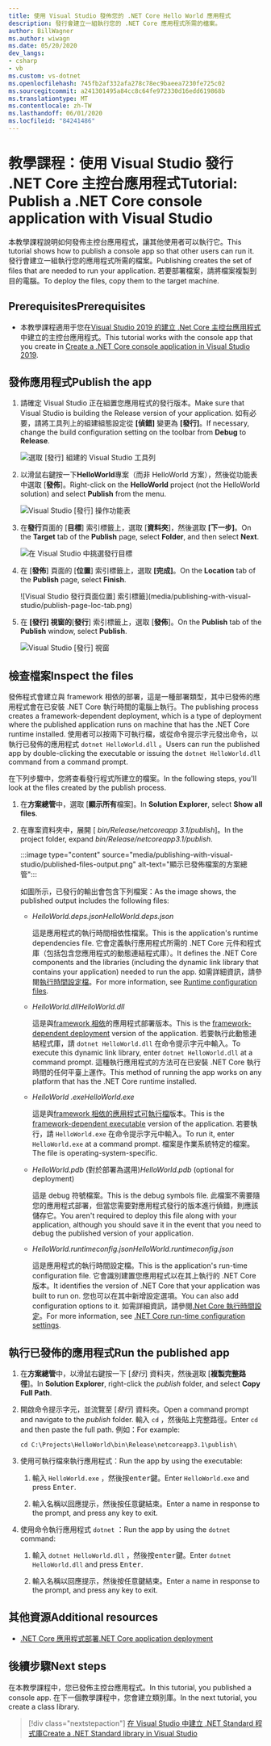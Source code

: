 ```yaml
---
title: 使用 Visual Studio 發佈您的 .NET Core Hello World 應用程式
description: 發行會建立一組執行您的 .NET Core 應用程式所需的檔案。
author: BillWagner
ms.author: wiwagn
ms.date: 05/20/2020
dev_langs:
- csharp
- vb
ms.custom: vs-dotnet
ms.openlocfilehash: 745fb2af332afa278c78ec9baeea7230fe725c02
ms.sourcegitcommit: a241301495a84cc8c64fe972330d16edd619868b
ms.translationtype: MT
ms.contentlocale: zh-TW
ms.lasthandoff: 06/01/2020
ms.locfileid: "84241486"
---
```

# <a name="tutorial-publish-a-net-core-console-application-with-visual-studio"></a><span data-ttu-id="99f67-103">教學課程：使用 Visual Studio 發行 .NET Core 主控台應用程式</span><span class="sxs-lookup"><span data-stu-id="99f67-103">Tutorial: Publish a .NET Core console application with Visual Studio</span></span>

<span data-ttu-id="99f67-104">本教學課程說明如何發佈主控台應用程式，讓其他使用者可以執行它。</span><span class="sxs-lookup"><span data-stu-id="99f67-104">This tutorial shows how to publish a console app so that other users can run it.</span></span> <span data-ttu-id="99f67-105">發行會建立一組執行您的應用程式所需的檔案。</span><span class="sxs-lookup"><span data-stu-id="99f67-105">Publishing creates the set of files that are needed to run your application.</span></span> <span data-ttu-id="99f67-106">若要部署檔案，請將檔案複製到目的電腦。</span><span class="sxs-lookup"><span data-stu-id="99f67-106">To deploy the files, copy them to the target machine.</span></span>

## <a name="prerequisites"></a><span data-ttu-id="99f67-107">Prerequisites</span><span class="sxs-lookup"><span data-stu-id="99f67-107">Prerequisites</span></span>

- <span data-ttu-id="99f67-108">本教學課程適用于您在[Visual Studio 2019 的建立 .Net Core 主控台應用程式](with-visual-studio.md)中建立的主控台應用程式。</span><span class="sxs-lookup"><span data-stu-id="99f67-108">This tutorial works with the console app that you create in [Create a .NET Core console application in Visual Studio 2019](with-visual-studio.md).</span></span>

## <a name="publish-the-app"></a><span data-ttu-id="99f67-109">發佈應用程式</span><span class="sxs-lookup"><span data-stu-id="99f67-109">Publish the app</span></span>

1. <span data-ttu-id="99f67-110">請確定 Visual Studio 正在組置您應用程式的發行版本。</span><span class="sxs-lookup"><span data-stu-id="99f67-110">Make sure that Visual Studio is building the Release version of your application.</span></span> <span data-ttu-id="99f67-111">如有必要，請將工具列上的組建組態設定從 **[偵錯]** 變更為 **[發行]**。</span><span class="sxs-lookup"><span data-stu-id="99f67-111">If necessary, change the build configuration setting on the toolbar from **Debug** to **Release**.</span></span>

   ![選取 [發行] 組建的 Visual Studio 工具列](media/publishing-with-visual-studio/visual-studio-toolbar-release.png)

1. <span data-ttu-id="99f67-113">以滑鼠右鍵按一下**HelloWorld**專案（而非 HelloWorld 方案），然後從功能表中選取 [**發佈**]。</span><span class="sxs-lookup"><span data-stu-id="99f67-113">Right-click on the **HelloWorld** project (not the HelloWorld solution) and select **Publish** from the menu.</span></span>

   ![Visual Studio [發行] 操作功能表](media/publishing-with-visual-studio/publish-context-menu.png)

1. <span data-ttu-id="99f67-115">在**發行**頁面的 [**目標**] 索引標籤上，選取 [**資料夾**]，然後選取 **[下一步]**。</span><span class="sxs-lookup"><span data-stu-id="99f67-115">On the **Target** tab of the **Publish** page, select **Folder**, and then select **Next**.</span></span>

   ![在 Visual Studio 中挑選發行目標](media/publishing-with-visual-studio/pick-publish-target.png)

1. <span data-ttu-id="99f67-117">在 [**發佈**] 頁面的 [**位置**] 索引標籤上，選取 **[完成]**。</span><span class="sxs-lookup"><span data-stu-id="99f67-117">On the **Location** tab of the **Publish** page, select **Finish**.</span></span>

   ![Visual Studio 發行頁面位置] 索引標籤](media/publishing-with-visual-studio/publish-page-loc-tab.png)

1. <span data-ttu-id="99f67-119">在 **[發行] 視窗的**[**發行**] 索引標籤上，選取 [**發佈**]。</span><span class="sxs-lookup"><span data-stu-id="99f67-119">On the **Publish** tab of the **Publish** window, select **Publish**.</span></span>

   ![Visual Studio [發行] 視窗](media/publishing-with-visual-studio/publish-page.png)

## <a name="inspect-the-files"></a><span data-ttu-id="99f67-121">檢查檔案</span><span class="sxs-lookup"><span data-stu-id="99f67-121">Inspect the files</span></span>

<span data-ttu-id="99f67-122">發佈程式會建立與 framework 相依的部署，這是一種部署類型，其中已發佈的應用程式會在已安裝 .NET Core 執行時間的電腦上執行。</span><span class="sxs-lookup"><span data-stu-id="99f67-122">The publishing process creates a framework-dependent deployment, which is a type of deployment where the published application runs on machine that has the .NET Core runtime installed.</span></span> <span data-ttu-id="99f67-123">使用者可以按兩下可執行檔，或從命令提示字元發出命令，以執行已發佈的應用程式 `dotnet HelloWorld.dll` 。</span><span class="sxs-lookup"><span data-stu-id="99f67-123">Users can run the published app by double-clicking the executable or issuing the `dotnet HelloWorld.dll` command from a command prompt.</span></span>

<span data-ttu-id="99f67-124">在下列步驟中，您將查看發行程式所建立的檔案。</span><span class="sxs-lookup"><span data-stu-id="99f67-124">In the following steps, you'll look at the files created by the publish process.</span></span>

1. <span data-ttu-id="99f67-125">在**方案總管**中，選取 [**顯示所有**檔案]。</span><span class="sxs-lookup"><span data-stu-id="99f67-125">In **Solution Explorer**, select **Show all files**.</span></span>

1. <span data-ttu-id="99f67-126">在專案資料夾中，展開 [ *bin/Release/netcoreapp 3.1/publish*]。</span><span class="sxs-lookup"><span data-stu-id="99f67-126">In the project folder, expand *bin/Release/netcoreapp3.1/publish*.</span></span>

   :::image type="content" source="media/publishing-with-visual-studio/published-files-output.png" alt-text="顯示已發佈檔案的方案總管":::

   <span data-ttu-id="99f67-128">如圖所示，已發行的輸出會包含下列檔案：</span><span class="sxs-lookup"><span data-stu-id="99f67-128">As the image shows, the published output includes the following files:</span></span>

   * <span data-ttu-id="99f67-129">*HelloWorld.deps.json*</span><span class="sxs-lookup"><span data-stu-id="99f67-129">*HelloWorld.deps.json*</span></span>

      <span data-ttu-id="99f67-130">這是應用程式的執行時間相依性檔案。</span><span class="sxs-lookup"><span data-stu-id="99f67-130">This is the application's runtime dependencies file.</span></span> <span data-ttu-id="99f67-131">它會定義執行應用程式所需的 .NET Core 元件和程式庫（包括包含您應用程式的動態連結程式庫）。</span><span class="sxs-lookup"><span data-stu-id="99f67-131">It defines the .NET Core components and the libraries (including the dynamic link library that contains your application) needed to run the app.</span></span> <span data-ttu-id="99f67-132">如需詳細資訊，請參閱[執行時間設定檔](https://github.com/dotnet/cli/blob/85ca206d84633d658d7363894c4ea9d59e515c1a/Documentation/specs/runtime-configuration-file.md)。</span><span class="sxs-lookup"><span data-stu-id="99f67-132">For more information, see [Runtime configuration files](https://github.com/dotnet/cli/blob/85ca206d84633d658d7363894c4ea9d59e515c1a/Documentation/specs/runtime-configuration-file.md).</span></span>

   * <span data-ttu-id="99f67-133">*HelloWorld.dll*</span><span class="sxs-lookup"><span data-stu-id="99f67-133">*HelloWorld.dll*</span></span>

      <span data-ttu-id="99f67-134">這是與[framework 相依](../deploying/deploy-with-cli.md#framework-dependent-deployment)的應用程式部署版本。</span><span class="sxs-lookup"><span data-stu-id="99f67-134">This is the [framework-dependent deployment](../deploying/deploy-with-cli.md#framework-dependent-deployment) version of the application.</span></span> <span data-ttu-id="99f67-135">若要執行此動態連結程式庫，請 `dotnet HelloWorld.dll` 在命令提示字元中輸入。</span><span class="sxs-lookup"><span data-stu-id="99f67-135">To execute this dynamic link library, enter `dotnet HelloWorld.dll` at a command prompt.</span></span> <span data-ttu-id="99f67-136">這種執行應用程式的方法可在已安裝 .NET Core 執行時間的任何平臺上運作。</span><span class="sxs-lookup"><span data-stu-id="99f67-136">This method of running the app works on any platform that has the .NET Core runtime installed.</span></span>

   * <span data-ttu-id="99f67-137">*HelloWorld .exe*</span><span class="sxs-lookup"><span data-stu-id="99f67-137">*HelloWorld.exe*</span></span>

      <span data-ttu-id="99f67-138">這是與[framework 相依的應用程式可執行檔](../deploying/deploy-with-cli.md#framework-dependent-executable)版本。</span><span class="sxs-lookup"><span data-stu-id="99f67-138">This is the [framework-dependent executable](../deploying/deploy-with-cli.md#framework-dependent-executable) version of the application.</span></span> <span data-ttu-id="99f67-139">若要執行，請 `HelloWorld.exe` 在命令提示字元中輸入。</span><span class="sxs-lookup"><span data-stu-id="99f67-139">To run it, enter `HelloWorld.exe` at a command prompt.</span></span> <span data-ttu-id="99f67-140">檔案是作業系統特定的檔案。</span><span class="sxs-lookup"><span data-stu-id="99f67-140">The file is operating-system-specific.</span></span>

   * <span data-ttu-id="99f67-141">*HelloWorld.pdb* (對於部署為選用)</span><span class="sxs-lookup"><span data-stu-id="99f67-141">*HelloWorld.pdb* (optional for deployment)</span></span>

      <span data-ttu-id="99f67-142">這是 debug 符號檔案。</span><span class="sxs-lookup"><span data-stu-id="99f67-142">This is the debug symbols file.</span></span> <span data-ttu-id="99f67-143">此檔案不需要隨您的應用程式部署，但當您需要對應用程式發行的版本進行偵錯，則應該儲存它。</span><span class="sxs-lookup"><span data-stu-id="99f67-143">You aren't required to deploy this file along with your application, although you should save it in the event that you need to debug the published version of your application.</span></span>

   * <span data-ttu-id="99f67-144">*HelloWorld.runtimeconfig.json*</span><span class="sxs-lookup"><span data-stu-id="99f67-144">*HelloWorld.runtimeconfig.json*</span></span>

      <span data-ttu-id="99f67-145">這是應用程式的執行時間設定檔。</span><span class="sxs-lookup"><span data-stu-id="99f67-145">This is the application's run-time configuration file.</span></span> <span data-ttu-id="99f67-146">它會識別建置您應用程式以在其上執行的 .NET Core 版本。</span><span class="sxs-lookup"><span data-stu-id="99f67-146">It identifies the version of .NET Core that your application was built to run on.</span></span> <span data-ttu-id="99f67-147">您也可以在其中新增設定選項。</span><span class="sxs-lookup"><span data-stu-id="99f67-147">You can also add configuration options to it.</span></span> <span data-ttu-id="99f67-148">如需詳細資訊，請參閱[.Net Core 執行時間設定](../run-time-config/index.md#runtimeconfigjson)。</span><span class="sxs-lookup"><span data-stu-id="99f67-148">For more information, see [.NET Core run-time configuration settings](../run-time-config/index.md#runtimeconfigjson).</span></span>

## <a name="run-the-published-app"></a><span data-ttu-id="99f67-149">執行已發佈的應用程式</span><span class="sxs-lookup"><span data-stu-id="99f67-149">Run the published app</span></span>

1. <span data-ttu-id="99f67-150">在**方案總管**中，以滑鼠右鍵按一下 [*發行*] 資料夾，然後選取 [**複製完整路徑**]。</span><span class="sxs-lookup"><span data-stu-id="99f67-150">In **Solution Explorer**, right-click the *publish* folder, and select **Copy Full Path**.</span></span>

1. <span data-ttu-id="99f67-151">開啟命令提示字元，並流覽至 [*發行*] 資料夾。</span><span class="sxs-lookup"><span data-stu-id="99f67-151">Open a command prompt and navigate to the *publish* folder.</span></span> <span data-ttu-id="99f67-152">輸入 `cd` ，然後貼上完整路徑。</span><span class="sxs-lookup"><span data-stu-id="99f67-152">Enter `cd` and then paste the full path.</span></span> <span data-ttu-id="99f67-153">例如：</span><span class="sxs-lookup"><span data-stu-id="99f67-153">For example:</span></span>

   ```
   cd C:\Projects\HelloWorld\bin\Release\netcoreapp3.1\publish\
   ```

1. <span data-ttu-id="99f67-154">使用可執行檔來執行應用程式：</span><span class="sxs-lookup"><span data-stu-id="99f67-154">Run the app by using the executable:</span></span>

   1. <span data-ttu-id="99f67-155">輸入 `HelloWorld.exe` ，然後按<kbd>enter</kbd>鍵。</span><span class="sxs-lookup"><span data-stu-id="99f67-155">Enter `HelloWorld.exe` and press <kbd>Enter</kbd>.</span></span>

   1. <span data-ttu-id="99f67-156">輸入名稱以回應提示，然後按任意鍵結束。</span><span class="sxs-lookup"><span data-stu-id="99f67-156">Enter a name in response to the prompt, and press any key to exit.</span></span>

1. <span data-ttu-id="99f67-157">使用命令執行應用程式 `dotnet` ：</span><span class="sxs-lookup"><span data-stu-id="99f67-157">Run the app by using the `dotnet` command:</span></span>

   1. <span data-ttu-id="99f67-158">輸入 `dotnet HelloWorld.dll` ，然後按<kbd>enter</kbd>鍵。</span><span class="sxs-lookup"><span data-stu-id="99f67-158">Enter `dotnet HelloWorld.dll` and press <kbd>Enter</kbd>.</span></span>

   1. <span data-ttu-id="99f67-159">輸入名稱以回應提示，然後按任意鍵結束。</span><span class="sxs-lookup"><span data-stu-id="99f67-159">Enter a name in response to the prompt, and press any key to exit.</span></span>

## <a name="additional-resources"></a><span data-ttu-id="99f67-160">其他資源</span><span class="sxs-lookup"><span data-stu-id="99f67-160">Additional resources</span></span>

- [<span data-ttu-id="99f67-161">.NET Core 應用程式部署</span><span class="sxs-lookup"><span data-stu-id="99f67-161">.NET Core application deployment</span></span>](../deploying/index.md)

## <a name="next-steps"></a><span data-ttu-id="99f67-162">後續步驟</span><span class="sxs-lookup"><span data-stu-id="99f67-162">Next steps</span></span>

<span data-ttu-id="99f67-163">在本教學課程中，您已發佈主控台應用程式。</span><span class="sxs-lookup"><span data-stu-id="99f67-163">In this tutorial, you published a console app.</span></span> <span data-ttu-id="99f67-164">在下一個教學課程中，您會建立類別庫。</span><span class="sxs-lookup"><span data-stu-id="99f67-164">In the next tutorial, you create a class library.</span></span>

> [!div class="nextstepaction"]
> [<span data-ttu-id="99f67-165">在 Visual Studio 中建立 .NET Standard 程式庫</span><span class="sxs-lookup"><span data-stu-id="99f67-165">Create a .NET Standard library in Visual Studio</span></span>](library-with-visual-studio.md)
